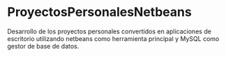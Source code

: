 # ProyectosPersonalesNetbeans
Desarrollo de los proyectos personales convertidos en aplicaciones de escritorio utilizando netbeans como herramienta principal y MySQL como gestor de base de datos.
